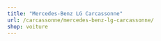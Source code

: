 ```yaml
---
title: "Mercedes-Benz LG Carcassonne"
url: /carcassonne/mercedes-benz-lg-carcassonne/
shop: voiture
---
```

